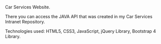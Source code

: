 Car Services Website.

There you can access the JAVA API that was created in my Car Services Intranet Repository.

Technologies used: HTML5, CSS3, JavaScript, jQuery Library, Bootstrap 4 Library.
